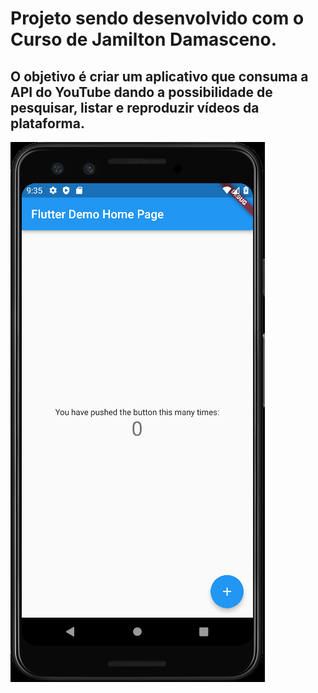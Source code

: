 # Projeto sendo desenvolvido com o Curso de Jamilton Damasceno. 

## O objetivo é criar um aplicativo que consuma a API do YouTube dando a possibilidade de pesquisar, listar e reproduzir vídeos da plataforma.

![Alt text](assets\images\image_readme.png?raw=true "Title")

